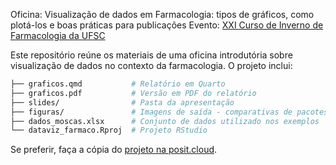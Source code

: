 Oficina: Visualização de dados em Farmacologia: tipos de gráficos, como plotá-los e boas práticas para publicações 
Evento: [XXI Curso de Inverno de Farmacologia da UFSC](https://cursodeinvernofarmacologia.ufsc.br/)

Este repositório reúne os materiais de uma oficina introdutória sobre visualização de dados no contexto da farmacologia. O projeto inclui:
```bash
├── graficos.qmd           # Relatório em Quarto
├── graficos.pdf           # Versão em PDF do relatório
├── slides/                # Pasta da apresentação
├── figuras/               # Imagens de saída - comparativas de pacotes de visualização
├── dados_moscas.xlsx      # Conjunto de dados utilizado nos exemplos
└── dataviz_farmaco.Rproj  # Projeto RStudio
```
Se preferir, faça a cópia do [projeto na posit.cloud](https://posit.cloud/content/10571957).
